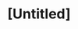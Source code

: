 ---
pid: CH409
title: "[Untitled]"
location_transcription: north Philadelphia
zipcode: 
outside_phl: 
neighborhood: 
age: '10'
age_range: 6-13
instagram: 
image_file_name: CH_409.jpg
proposal_transcription: |-
  Its your history inside
  octavius tunnel
topic: Unknown
topic_summary: '0'
type: Other No Form
keywords_other: 
credit: 
image_labels: |-
  -Finish
  -Start
twitter: 
facebook: 
permalink: "/monuments/ch409/"
layout: item-page
---
